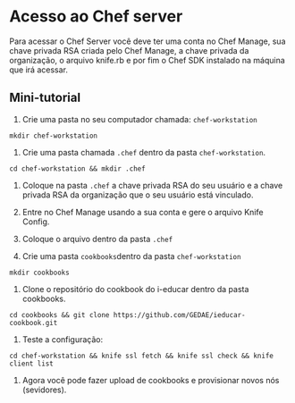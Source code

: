# Acesso ao Chef server

Para acessar o Chef Server você deve ter uma conta no Chef Manage, sua chave privada RSA criada pelo Chef Manage, a chave privada da organização, o arquivo knife.rb e por fim o Chef SDK instalado na máquina que irá acessar.

## Mini-tutorial

1. Crie uma pasta no seu computador chamada: `chef-workstation`

  `mkdir chef-workstation`

1. Crie uma pasta chamada `.chef` dentro da pasta `chef-workstation`.

  `cd chef-workstation && mkdir .chef`

1. Coloque na pasta `.chef` a chave privada RSA do seu usuário e a chave privada RSA da organização que o seu usuário está vinculado.

1. Entre no Chef Manage usando a sua conta e gere o arquivo Knife Config.

1. Coloque o arquivo dentro da pasta `.chef`

1. Crie uma pasta `cookbooks`dentro da pasta `chef-workstation`

  `mkdir cookbooks`

1. Clone o repositório do cookbook do i-educar dentro da pasta cookbooks.

  `cd cookbooks && git clone https://github.com/GEDAE/ieducar-cookbook.git`

1. Teste a configuração:

  `cd chef-workstation && knife ssl fetch && knife ssl check && knife client list`

1. Agora você pode fazer upload de cookbooks e provisionar novos nós (sevidores).
